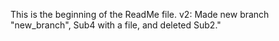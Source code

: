 This is the beginning of the ReadMe file.
v2: Made new branch "new_branch", Sub4 with a file, and deleted Sub2."

